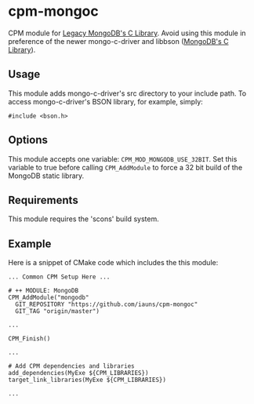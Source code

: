 cpm-mongoc
==========

CPM module for [Legacy MongoDB's C Library](https://github.com/mongodb/mongo-c-driver-legacy.git).
Avoid using this module in preference of the newer mongo-c-driver and libbson
([MongoDB's C Library](https://github.com/mongodb/mongo-c-driver.git)).

Usage
-----

This module adds mongo-c-driver's src directory to your include path. To
access mongo-c-driver's BSON library, for example, simply:

```
#include <bson.h>
```

Options
-------

This module accepts one variable: `CPM_MOD_MONGODB_USE_32BIT`. Set this
variable to true before calling `CPM_AddModule` to force a 32 bit build of the
MongoDB static library.

Requirements
------------

This module requires the 'scons' build system.

Example
-------

Here is a snippet of CMake code which includes the this module:

```
... Common CPM Setup Here ...

# ++ MODULE: MongoDB
CPM_AddModule("mongodb"
  GIT_REPOSITORY "https://github.com/iauns/cpm-mongoc"
  GIT_TAG "origin/master")

...

CPM_Finish()

...

# Add CPM dependencies and libraries
add_dependencies(MyExe ${CPM_LIBRARIES})
target_link_libraries(MyExe ${CPM_LIBRARIES})

...

```
